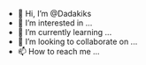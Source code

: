 - 👋 Hi, I’m @Dadakiks
- 👀 I’m interested in ...
- 🌱 I’m currently learning ...
- 💞️ I’m looking to collaborate on ...
- 📫 How to reach me ...

<!---
Dadakiks/Dadakiks is a ✨ special ✨ repository because its `README.md` (this file) appears on your GitHub profile.
You can click the Preview link to take a look at your changes.
--->
